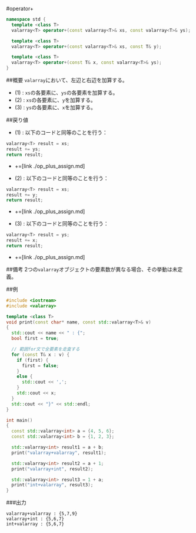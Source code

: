 #operator+
```cpp
namespace std {
  template <class T>
  valarray<T> operator+(const valarray<T>& xs, const valarray<T>& ys); // (1)

  template <class T>
  valarray<T> operator+(const valarray<T>& xs, const T& y);            // (2)

  template <class T>
  valarray<T> operator+(const T& x, const valarray<T>& ys);            // (3)
}
```

##概要
`valarray`において、左辺と右辺を加算する。


- (1) : `xs`の各要素に、`ys`の各要素を加算する。
- (2) : `xs`の各要素に、`y`を加算する。
- (3) : `ys`の各要素に、`x`を加算する。


##戻り値

- (1) : 以下のコードと同等のことを行う：

```cpp
valarray<T> result = xs;
result += ys;
return result;
```
* +=[link ./op_plus_assign.md]


- (2) : 以下のコードと同等のことを行う：

```cpp
valarray<T> result = xs;
result += y;
return result;
```
* +=[link ./op_plus_assign.md]



- (3) : 以下のコードと同等のことを行う：

```cpp
valarray<T> result = ys;
result += x;
return result;
```
* +=[link ./op_plus_assign.md]


##備考
2つの`valarray`オブジェクトの要素数が異なる場合、その挙動は未定義。


##例
```cpp
#include <iostream>
#include <valarray>

template <class T>
void print(const char* name, const std::valarray<T>& v)
{
  std::cout << name << " : {";
  bool first = true;

  // 範囲for文で全要素を走査する
  for (const T& x : v) {
    if (first) {
      first = false;
    }
    else {
      std::cout << ',';
    }
    std::cout << x;
  }
  std::cout << "}" << std::endl;
}

int main()
{
  const std::valarray<int> a = {4, 5, 6};
  const std::valarray<int> b = {1, 2, 3};

  std::valarray<int> result1 = a + b;
  print("valarray+valarray", result1);

  std::valarray<int> result2 = a + 1;
  print("valarray+int", result2);

  std::valarray<int> result3 = 1 + a;
  print("int+valarray", result3);
}
```

###出力
```
valarray+valarray : {5,7,9}
valarray+int : {5,6,7}
int+valarray : {5,6,7}
```


